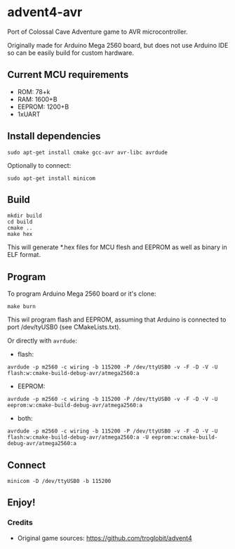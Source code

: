 # advent4-avr

Port of Colossal Cave Adventure game to AVR microcontroller.

Originally made for Arduino Mega 2560 board, but does not use Arduino IDE so can be easily build for custom hardware.

## Current MCU requirements
* ROM: 78+k
* RAM: 1600+B
* EEPROM: 1200+B
* 1xUART

## Install dependencies

```shell
sudo apt-get install cmake gcc-avr avr-libc avrdude
```

Optionally to connect:
```shell
sudo apt-get install minicom
```

## Build

```shell
mkdir build
cd build
cmake ..
make hex
```

This will generate *.hex files for MCU flesh and EEPROM as well as binary in ELF format. 

## Program

To program Arduino Mega 2560 board or it's clone:
```shell
make burn
```
This wil program flash and EEPROM, assuming that Arduino is connected to port /dev/tyUSB0 (see CMakeLists.txt).

Or directly with `avrdude`:

* flash:
```shell
avrdude -p m2560 -c wiring -b 115200 -P /dev/ttyUSB0 -v -F -D -V -U flash:w:cmake-build-debug-avr/atmega2560:a
```

* EEPROM:
```shell
avrdude -p m2560 -c wiring -b 115200 -P /dev/ttyUSB0 -v -F -D -V -U eeprom:w:cmake-build-debug-avr/atmega2560:a
```

* both:
```shell
avrdude -p m2560 -c wiring -b 115200 -P /dev/ttyUSB0 -v -F -D -V -U flash:w:cmake-build-debug-avr/atmega2560:a -U eeprom:w:cmake-build-debug-avr/atmega2560:a
```

## Connect
```shell
minicom -D /dev/ttyUSB0 -b 115200
```

## Enjoy!

### Credits
* Original game sources: https://github.com/troglobit/advent4
